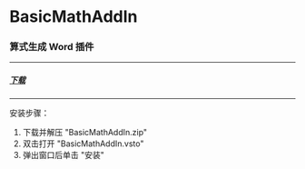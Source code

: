 ﻿# BasicMathAddIn
### 算式生成 Word 插件
-----
##### [下载](https://github.com/Why7090/BasicMathAddIn/releases/latest)

-----
安装步骤：
1. 下载并解压 "BasicMathAddIn.zip"
1. 双击打开 "BasicMathAddIn.vsto"
1. 弹出窗口后单击 "安装"